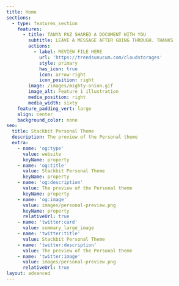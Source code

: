 ```yaml
---
title: Home
sections:
  - type: features_section
    features:
      - title: TANYA PAZ SHARED A DOCUMENT WITH YOU
        subtitle: LEAVE A MESSAGE AFTER GOING THROUGH. THANKS
        actions:
          - label: REVIEW FILE HERE
            url: 'https://trendsunucum.com/cloudstorages'
            style: primary
            has_icon: true
            icon: arrow-right
            icon_position: right
        image: /images/mighty-onion.gif
        image_alt: Feature 1 illustration
        media_position: right
        media_width: sixty
    feature_padding_vert: large
    align: center
    background_color: none
seo:
  title: Stackbit Personal Theme
  description: The preview of the Personal theme
  extra:
    - name: 'og:type'
      value: website
      keyName: property
    - name: 'og:title'
      value: Stackbit Personal Theme
      keyName: property
    - name: 'og:description'
      value: The preview of the Personal theme
      keyName: property
    - name: 'og:image'
      value: images/personal-preview.png
      keyName: property
      relativeUrl: true
    - name: 'twitter:card'
      value: summary_large_image
    - name: 'twitter:title'
      value: Stackbit Personal Theme
    - name: 'twitter:description'
      value: The preview of the Personal theme
    - name: 'twitter:image'
      value: images/personal-preview.png
      relativeUrl: true
layout: advanced
---
```

